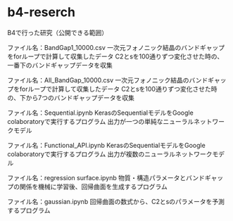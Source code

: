 # b4-reserch
B4で行った研究（公開できる範囲）


ファイル名：BandGap1_10000.csv
一次元フォノニック結晶のバンドギャップをforループで計算して収集したデータ
C2とsを100通りずつ変化させた時の、一番下のバンドギャップデータを収集

ファイル名：All_BandGap_10000.csv
一次元フォノニック結晶のバンドギャップをforループで計算して収集したデータ
C2とsを100通りずつ変化させた時の、下から7つのバンドギャップデータを収集

ファイル名：Sequential.ipynb
KerasのSequentialモデルをGoogle colaboratoryで実行するプログラム
出力が一つの単純なニューラルネットワークモデル

ファイル名：Functional_API.ipynb
KerasのSequentialモデルをGoogle colaboratoryで実行するプログラム
出力が複数のニューラルネットワークモデル

ファイル名：regression surface.ipynb
物質・構造パラメータとバンドギャップの関係を機械に学習後、回帰曲面を生成するプログラム

ファイル名：gaussian.ipynb
回帰曲面の数式から、C2とsのパラメータを予測するプログラム
